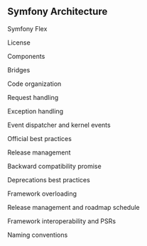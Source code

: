 ## Symfony Architecture

Symfony Flex

License

Components

Bridges

Code organization

Request handling

Exception handling

Event dispatcher and kernel events

Official best practices

Release management

Backward compatibility promise

Deprecations best practices

Framework overloading

Release management and roadmap schedule

Framework interoperability and PSRs

Naming conventions